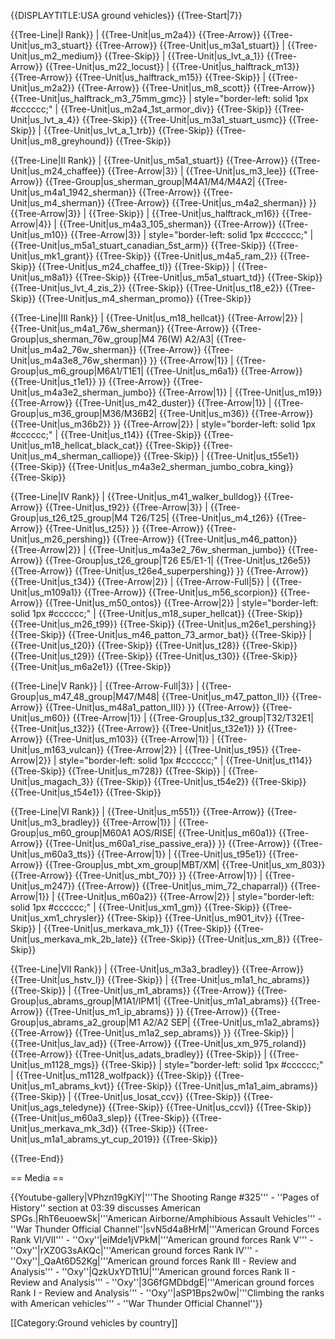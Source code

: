 {{DISPLAYTITLE:USA ground vehicles}}
{{Tree-Start|7}}

{{Tree-Line|I Rank}}
|
{{Tree-Unit|us_m2a4}}
{{Tree-Arrow}}
{{Tree-Unit|us_m3_stuart}}
{{Tree-Arrow}}
{{Tree-Unit|us_m3a1_stuart}}
|
{{Tree-Unit|us_m2_medium}}
{{Tree-Skip}}
|
{{Tree-Unit|us_lvt_a_1}}
{{Tree-Arrow}}
{{Tree-Unit|us_m22_locust}}
|
{{Tree-Unit|us_halftrack_m13}}
{{Tree-Arrow}}
{{Tree-Unit|us_halftrack_m15}}
{{Tree-Skip}}
|
{{Tree-Unit|us_m2a2}}
{{Tree-Arrow}}
{{Tree-Unit|us_m8_scott}}
{{Tree-Arrow}}
{{Tree-Unit|us_halftrack_m3_75mm_gmc}}
| style="border-left: solid 1px #cccccc;" |
{{Tree-Unit|us_m2a4_1st_armor_div}}
{{Tree-Skip}}
{{Tree-Unit|us_lvt_a_4}}
{{Tree-Skip}}
{{Tree-Unit|us_m3a1_stuart_usmc}}
{{Tree-Skip}}
|
{{Tree-Unit|us_lvt_a_1_trb}}
{{Tree-Skip}}
{{Tree-Unit|us_m8_greyhound}}
{{Tree-Skip}}

{{Tree-Line|II Rank}}
|
{{Tree-Unit|us_m5a1_stuart}}
{{Tree-Arrow}}
{{Tree-Unit|us_m24_chaffee}}
{{Tree-Arrow|3}}
|
{{Tree-Unit|us_m3_lee}}
{{Tree-Arrow}}
{{Tree-Group|us_sherman_group|M4A1/M4/M4A2|
  {{Tree-Unit|us_m4a1_1942_sherman}}
{{Tree-Arrow}}
{{Tree-Unit|us_m4_sherman}}
{{Tree-Arrow}}
{{Tree-Unit|us_m4a2_sherman}}
}}
{{Tree-Arrow|3}}
|
{{Tree-Skip}}
|
{{Tree-Unit|us_halftrack_m16}}
{{Tree-Arrow|4}}
|
{{Tree-Unit|us_m4a3_105_sherman}}
{{Tree-Arrow}}
{{Tree-Unit|us_m10}}
{{Tree-Arrow|3}}
| style="border-left: solid 1px #cccccc;" |
{{Tree-Unit|us_m5a1_stuart_canadian_5st_arm}}
{{Tree-Skip}}
{{Tree-Unit|us_mk1_grant}}
{{Tree-Skip}}
{{Tree-Unit|us_m4a5_ram_2}}
{{Tree-Skip}}
{{Tree-Unit|us_m24_chaffee_tl}}
{{Tree-Skip}}
|
{{Tree-Unit|us_m8a1}}
{{Tree-Skip}}
{{Tree-Unit|us_m5a1_stuart_td}}
{{Tree-Skip}}
{{Tree-Unit|us_lvt_4_zis_2}}
{{Tree-Skip}}
{{Tree-Unit|us_t18_e2}}
{{Tree-Skip}}
{{Tree-Unit|us_m4_sherman_promo}}
{{Tree-Skip}}

{{Tree-Line|III Rank}}
|
{{Tree-Unit|us_m18_hellcat}}
{{Tree-Arrow|2}}
|
{{Tree-Unit|us_m4a1_76w_sherman}}
{{Tree-Arrow}}
{{Tree-Group|us_sherman_76w_group|M4 76(W) A2/A3|
  {{Tree-Unit|us_m4a2_76w_sherman}}
{{Tree-Arrow}}
{{Tree-Unit|us_m4a3e8_76w_sherman}}
}}
{{Tree-Arrow|1}}
|
{{Tree-Group|us_m6_group|M6A1/T1E1|
  {{Tree-Unit|us_m6a1}}
{{Tree-Arrow}}
{{Tree-Unit|us_t1e1}}
}}
{{Tree-Arrow}}
{{Tree-Unit|us_m4a3e2_sherman_jumbo}}
{{Tree-Arrow|1}}
|
{{Tree-Unit|us_m19}}
{{Tree-Arrow}}
{{Tree-Unit|us_m42_duster}}
{{Tree-Arrow|1}}
|
{{Tree-Group|us_m36_group|M36/M36B2|
  {{Tree-Unit|us_m36}}
{{Tree-Arrow}}
{{Tree-Unit|us_m36b2}}
}}
{{Tree-Arrow|2}}
| style="border-left: solid 1px #cccccc;" |
{{Tree-Unit|us_t14}}
{{Tree-Skip}}
{{Tree-Unit|us_m18_hellcat_black_cat}}
{{Tree-Skip}}
{{Tree-Unit|us_m4_sherman_calliope}}
{{Tree-Skip}}
|
{{Tree-Unit|us_t55e1}}
{{Tree-Skip}}
{{Tree-Unit|us_m4a3e2_sherman_jumbo_cobra_king}}
{{Tree-Skip}}

{{Tree-Line|IV Rank}}
|
{{Tree-Unit|us_m41_walker_bulldog}}
{{Tree-Arrow}}
{{Tree-Unit|us_t92}}
{{Tree-Arrow|3}}
|
{{Tree-Group|us_t26_t25_group|M4 T26/T25|
  {{Tree-Unit|us_m4_t26}}
{{Tree-Arrow}}
{{Tree-Unit|us_t25}}
}}
{{Tree-Arrow}}
{{Tree-Unit|us_m26_pershing}}
{{Tree-Arrow}}
{{Tree-Unit|us_m46_patton}}
{{Tree-Arrow|2}}
|
{{Tree-Unit|us_m4a3e2_76w_sherman_jumbo}}
{{Tree-Arrow}}
{{Tree-Group|us_t26_group|T26 E5/E1-1|
  {{Tree-Unit|us_t26e5}}
{{Tree-Arrow}}
{{Tree-Unit|us_t26e4_superpershing}}
}}
{{Tree-Arrow}}
{{Tree-Unit|us_t34}}
{{Tree-Arrow|2}}
|
{{Tree-Arrow-Full|5}}
|
{{Tree-Unit|us_m109a1}}
{{Tree-Arrow}}
{{Tree-Unit|us_m56_scorpion}}
{{Tree-Arrow}}
{{Tree-Unit|us_m50_ontos}}
{{Tree-Arrow|2}}
| style="border-left: solid 1px #cccccc;" |
{{Tree-Unit|us_m18_super_hellcat}}
{{Tree-Skip}}
{{Tree-Unit|us_m26_t99}}
{{Tree-Skip}}
{{Tree-Unit|us_m26e1_pershing}}
{{Tree-Skip}}
{{Tree-Unit|us_m46_patton_73_armor_bat}}
{{Tree-Skip}}
|
{{Tree-Unit|us_t20}}
{{Tree-Skip}}
{{Tree-Unit|us_t28}}
{{Tree-Skip}}
{{Tree-Unit|us_t29}}
{{Tree-Skip}}
{{Tree-Unit|us_t30}}
{{Tree-Skip}}
{{Tree-Unit|us_m6a2e1}}
{{Tree-Skip}}

{{Tree-Line|V Rank}}
|
{{Tree-Arrow-Full|3}}
|
{{Tree-Group|us_m47_48_group|M47/M48|
  {{Tree-Unit|us_m47_patton_II}}
{{Tree-Arrow}}
{{Tree-Unit|us_m48a1_patton_III}}
}}
{{Tree-Arrow}}
{{Tree-Unit|us_m60}}
{{Tree-Arrow|1}}
|
{{Tree-Group|us_t32_group|T32/T32E1|
  {{Tree-Unit|us_t32}}
{{Tree-Arrow}}
{{Tree-Unit|us_t32e1}}
}}
{{Tree-Arrow}}
{{Tree-Unit|us_m103}}
{{Tree-Arrow|1}}
|
{{Tree-Unit|us_m163_vulcan}}
{{Tree-Arrow|2}}
|
{{Tree-Unit|us_t95}}
{{Tree-Arrow|2}}
| style="border-left: solid 1px #cccccc;" |
{{Tree-Unit|us_t114}}
{{Tree-Skip}}
{{Tree-Unit|us_m728}}
{{Tree-Skip}}
|
{{Tree-Unit|us_magach_3}}
{{Tree-Skip}}
{{Tree-Unit|us_t54e2}}
{{Tree-Skip}}
{{Tree-Unit|us_t54e1}}
{{Tree-Skip}}

{{Tree-Line|VI Rank}}
|
{{Tree-Unit|us_m551}}
{{Tree-Arrow}}
{{Tree-Unit|us_m3_bradley}}
{{Tree-Arrow|1}}
|
{{Tree-Group|us_m60_group|M60A1 AOS/RISE|
  {{Tree-Unit|us_m60a1}}
{{Tree-Arrow}}
{{Tree-Unit|us_m60a1_rise_passive_era}}
}}
{{Tree-Arrow}}
{{Tree-Unit|us_m60a3_tts}}
{{Tree-Arrow|1}}
|
{{Tree-Unit|us_t95e1}}
{{Tree-Arrow}}
{{Tree-Group|us_mbt_xm_group|MBT/XM|
  {{Tree-Unit|us_xm_803}}
{{Tree-Arrow}}
{{Tree-Unit|us_mbt_70}}
}}
{{Tree-Arrow|1}}
|
{{Tree-Unit|us_m247}}
{{Tree-Arrow}}
{{Tree-Unit|us_mim_72_chaparral}}
{{Tree-Arrow|1}}
|
{{Tree-Unit|us_m60a2}}
{{Tree-Arrow|2}}
| style="border-left: solid 1px #cccccc;" |
{{Tree-Unit|us_xm1_gm}}
{{Tree-Skip}}
{{Tree-Unit|us_xm1_chrysler}}
{{Tree-Skip}}
{{Tree-Unit|us_m901_itv}}
{{Tree-Skip}}
|
{{Tree-Unit|us_merkava_mk_1}}
{{Tree-Skip}}
{{Tree-Unit|us_merkava_mk_2b_late}}
{{Tree-Skip}}
{{Tree-Unit|us_xm_8}}
{{Tree-Skip}}

{{Tree-Line|VII Rank}}
|
{{Tree-Unit|us_m3a3_bradley}}
{{Tree-Arrow}}
{{Tree-Unit|us_hstv_l}}
{{Tree-Skip}}
|
{{Tree-Unit|us_m1a1_hc_abrams}}
{{Tree-Skip}}
|
{{Tree-Unit|us_m1_abrams}}
{{Tree-Arrow}}
{{Tree-Group|us_abrams_group|M1A1/IPM1|
  {{Tree-Unit|us_m1a1_abrams}}
{{Tree-Arrow}}
{{Tree-Unit|us_m1_ip_abrams}}
}}
{{Tree-Arrow}}
{{Tree-Group|us_abrams_a2_group|M1 A2/A2 SEP|
  {{Tree-Unit|us_m1a2_abrams}}
{{Tree-Arrow}}
{{Tree-Unit|us_m1a2_sep_abrams}}
}}
{{Tree-Skip}}
|
{{Tree-Unit|us_lav_ad}}
{{Tree-Arrow}}
{{Tree-Unit|us_xm_975_roland}}
{{Tree-Arrow}}
{{Tree-Unit|us_adats_bradley}}
{{Tree-Skip}}
|
{{Tree-Unit|us_m1128_mgs}}
{{Tree-Skip}}
| style="border-left: solid 1px #cccccc;" |
{{Tree-Unit|us_m1128_wolfpack}}
{{Tree-Skip}}
{{Tree-Unit|us_m1_abrams_kvt}}
{{Tree-Skip}}
{{Tree-Unit|us_m1a1_aim_abrams}}
{{Tree-Skip}}
|
{{Tree-Unit|us_losat_ccv}}
{{Tree-Skip}}
{{Tree-Unit|us_ags_teledyne}}
{{Tree-Skip}}
{{Tree-Unit|us_ccvl}}
{{Tree-Skip}}
{{Tree-Unit|us_m60a3_slep}}
{{Tree-Skip}}
{{Tree-Unit|us_merkava_mk_3d}}
{{Tree-Skip}}
{{Tree-Unit|us_m1a1_abrams_yt_cup_2019}}
{{Tree-Skip}}

{{Tree-End}}

== Media ==

<!-- ''Excellent additions to the article would be video guides, screenshots from the game, and photos.'' -->

{{Youtube-gallery|VPhzn19gKiY|'''The Shooting Range #325''' - ''Pages of History'' section at 03:39 discusses American SPGs.|RhT6euoewSk|'''American Airborne/Amphibious Assault Vehicles'''  - ''War Thunder Official Channel''|svN5d4a8HrM|'''American Ground Forces Rank VI/VII''' - ''Oxy''|eiMde1jVPkM|'''American ground forces Rank V''' - ''Oxy''|rXZ0G3sAKQc|'''American ground forces Rank IV''' - ''Oxy''|_QaAt6D52Kg|'''American ground forces Rank III - Review and Analysis''' - ''Oxy''|QzkUxYDTt1U|'''American ground forces Rank II - Review and Analysis''' - ''Oxy''|3G6fGMDbdgE|'''American ground forces Rank I - Review and Analysis''' - ''Oxy''|aSP1Bps2w0w|'''Climbing the ranks with American vehicles'''  - ''War Thunder Official Channel''}}

[[Category:Ground vehicles by country]]
